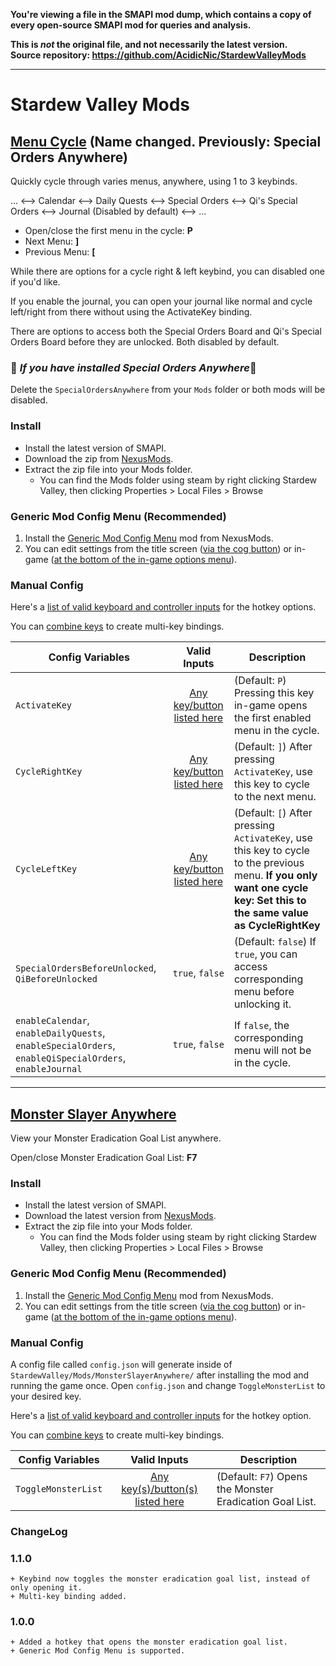 **You're viewing a file in the SMAPI mod dump, which contains a copy of every open-source SMAPI mod
for queries and analysis.**

**This is _not_ the original file, and not necessarily the latest version.**  
**Source repository: https://github.com/AcidicNic/StardewValleyMods**

----

# Stardew Valley Mods

## [Menu Cycle](https://www.nexusmods.com/stardewvalley/mods/7588) (Name changed. Previously: Special Orders Anywhere)

Quickly cycle through varies menus, anywhere, using 1 to 3 keybinds.

... <—> Calendar <—> Daily Quests <—> Special Orders <—> Qi's Special Orders <—> Journal (Disabled by default) <—> ...

* Open/close the first menu in the cycle: **P**
* Next Menu: **]**
* Previous Menu: **[**

While there are options for a cycle right & left keybind, you can disabled one if you'd like.

If you enable the journal, you can open your journal like normal and cycle left/right from there without using the ActivateKey binding.

There are options to access both the Special Orders Board and Qi's Special Orders Board before they are unlocked. Both disabled by default.

### 🚨 *If you have installed Special Orders Anywhere*🚨

Delete the `SpecialOrdersAnywhere` from your `Mods` folder or both mods will be disabled.

### Install

* Install the latest version of SMAPI.
* Download the zip from [NexusMods](https://www.nexusmods.com/stardewvalley/mods/7588).
* Extract the zip file into your Mods folder.
  * You can find the Mods folder using steam by right clicking Stardew Valley, then clicking Properties > Local Files > Browse

### Generic Mod Config Menu (Recommended)

1. Install the [Generic Mod Config Menu](https://www.nexusmods.com/stardewvalley/mods/5098) mod from NexusMods.
2. You can edit settings from the title screen ([via the cog button](https://github.com/spacechase0/StardewValleyMods/blob/develop/GenericModConfigMenu/docs/screenshot-title.png)) or in-game ([at the bottom of the in-game options menu](https://github.com/spacechase0/StardewValleyMods/blob/develop/GenericModConfigMenu/docs/screenshot-in-game-options.png)).

### Manual Config

Here's a [list of valid keyboard and controller inputs](https://stardewcommunitywiki.com/Modding:Player_Guide/Key_Bindings#Available_bindings) for the hotkey options.

You can [combine keys](https://stardewcommunitywiki.com/Modding:Player_Guide/Key_Bindings#Multi-key_bindings) to create multi-key bindings.

| Config Variables | Valid Inputs | Description |
|---|:---:|---|
|`ActivateKey`|[Any key/button listed here](https://stardewcommunitywiki.com/Modding:Player_Guide/Key_Bindings#Available_bindings)|(Default: `P`) Pressing this key in-game opens the first enabled menu in the cycle.|
|`CycleRightKey`|[Any key/button listed here](https://stardewcommunitywiki.com/Modding:Player_Guide/Key_Bindings#Available_bindings)|(Default: `]`) After pressing `ActivateKey`, use this key to cycle to the next menu.|
|`CycleLeftKey`|[Any key/button listed here](https://stardewcommunitywiki.com/Modding:Player_Guide/Key_Bindings#Available_bindings)|(Default: `[`) After pressing `ActivateKey`, use this key to cycle to the previous menu. **If you only want one cycle key: Set this to the same value as CycleRightKey**|
|`SpecialOrdersBeforeUnlocked`, `QiBeforeUnlocked`|`true`, `false`|(Default: `false`) If `true`, you can access corresponding menu before unlocking it.|
|`enableCalendar`, `enableDailyQuests`, `enableSpecialOrders`, `enableQiSpecialOrders`, `enableJournal`|`true`, `false`| If `false`, the corresponding menu will not be in the cycle.|

---

## [Monster Slayer Anywhere](https://www.nexusmods.com/stardewvalley/mods/21162)

View your Monster Eradication Goal List anywhere. 

Open/close Monster Eradication Goal List: **F7**

### Install

* Install the latest version of SMAPI.
* Download the latest version from [NexusMods](https://www.nexusmods.com/stardewvalley/mods/21162).
* Extract the zip file into your Mods folder.
  * You can find the Mods folder using steam by right clicking Stardew Valley, then clicking Properties > Local Files > Browse

### Generic Mod Config Menu (Recommended)

1. Install the [Generic Mod Config Menu](https://www.nexusmods.com/stardewvalley/mods/5098) mod from NexusMods.
2. You can edit settings from the title screen ([via the cog button](https://github.com/spacechase0/StardewValleyMods/blob/develop/GenericModConfigMenu/docs/screenshot-title.png)) or in-game ([at the bottom of the in-game options menu](https://github.com/spacechase0/StardewValleyMods/blob/develop/GenericModConfigMenu/docs/screenshot-in-game-options.png)).

### Manual Config

A config file called `config.json` will generate inside of `StardewValley/Mods/MonsterSlayerAnywhere/` after installing the mod and running the game once. Open `config.json` and change `ToggleMonsterList` to your desired key.

Here's a [list of valid keyboard and controller inputs](https://stardewcommunitywiki.com/Modding:Player_Guide/Key_Bindings#Available_bindings) for the hotkey option.

You can [combine keys](https://stardewcommunitywiki.com/Modding:Player_Guide/Key_Bindings#Multi-key_bindings) to create multi-key bindings.

| Config Variables | Valid Inputs | Description |
|---|:---:|---|
|`ToggleMonsterList`|[Any key(s)/button(s) listed here](https://stardewcommunitywiki.com/Modding:Player_Guide/Key_Bindings#Available_bindings)|(Default: `F7`) Opens the Monster Eradication Goal List.|

### ChangeLog

### 1.1.0

    + Keybind now toggles the monster eradication goal list, instead of only opening it.
    + Multi-key binding added.

### 1.0.0

    + Added a hotkey that opens the monster eradication goal list.
    + Generic Mod Config Menu is supported.
